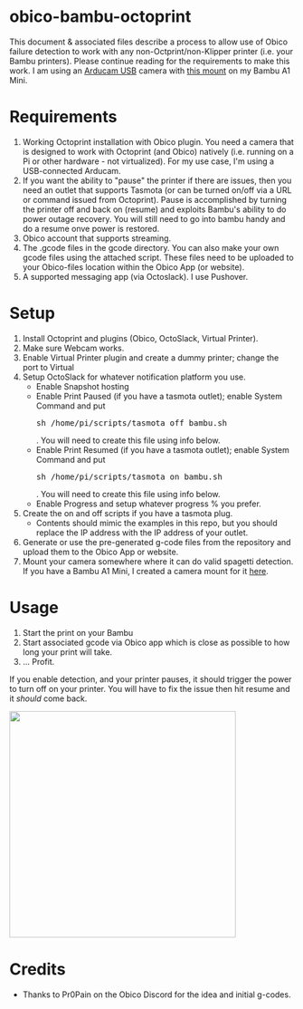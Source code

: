 # obico-bambu-octoprint

This document & associated files describe a process to allow use of Obico
failure detection to work with any non-Octprint/non-Klipper printer (i.e. your
Bambu printers). Please continue reading for
the requirements to make this work. I am using an [Arducam
USB](https://amzn.to/40smRYU) camera with [this
mount](https://makerworld.com/en/models/59194) on my Bambu A1 Mini.  


# Requirements
1) Working Octoprint installation with Obico plugin. You need a camera that is
designed to work with Octoprint (and Obico) natively (i.e. running on a Pi or other
hardware - not virtualized). For my use case, I'm using a USB-connected
Arducam. 
2) If you want the ability to "pause" the printer if there are issues, then you
need an outlet that supports Tasmota (or can be turned on/off via a URL or
command issued from Octoprint). Pause is accomplished by turning the printer
off and back on (resume) and exploits Bambu's ability to do power outage
recovery. You will still need to go into bambu handy and do a resume onve power is restored. 
3) Obico account that supports streaming. 
4) The .gcode files in the gcode directory. You can also make your own gcode
files using the attached script. These files need to be uploaded to your
Obico-files location within the Obico App (or website).
5) A supported messaging app (via Octoslack). I use Pushover. 

# Setup
1) Install Octoprint and plugins (Obico, OctoSlack, Virtual Printer).  
2) Make sure Webcam works. 
3) Enable Virtual Printer plugin and create a dummy printer; change the port to
Virtual
4) Setup OctoSlack for whatever notification platform you use. 
   * Enable Snapshot hosting
   * Enable Print Paused (if you have a tasmota outlet); enable System Command and put <pre>sh /home/pi/scripts/tasmota_off_bambu.sh</pre>. You will need to create this file using info below.
   * Enable Print Resumed (if you have a tasmota outlet); enable System Command and put <pre>sh /home/pi/scripts/tasmota_on_bambu.sh</pre>. You will need to create this file using info below.
   * Enable Progress and setup whatever progress % you prefer.
5) Create the on and off scripts if you have a tasmota plug. 
   * Contents should mimic the examples in this repo, but you should replace the IP address with the IP address of your outlet. 
6) Generate or use the pre-generated g-code files from the repository and
upload them to the Obico App or website.
7) Mount your camera somewhere where it can do valid spagetti detection. If you
have a Bambu A1 Mini, I created a camera mount for it
[here](https://makerworld.com/en/models/59194). 

# Usage
1) Start the print on your Bambu
2) Start associated gcode via Obico app which is close as possible to how long
your print will take. 
3) ... Profit.

If you enable detection, and your printer pauses, it should trigger the power
to turn off on your printer.  You will have to fix the issue then hit resume
and it *should* come back. 

<img src="https://bdwilson.github.io/images/IMG_4911.jpeg" width=400px>

# Credits
* Thanks to Pr0Pain on the Obico Discord for the idea and initial g-codes.
